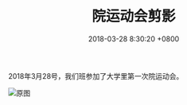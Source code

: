 ﻿---
layout: post
title: 院运动会剪影
img: post3.jpg # Add image post (optional)
date: 2018-03-28 8:30:20 +0800
description:  # Add post description (optional)
tag: [daily]
---
2018年3月28号，我们班参加了大学里第一次院运动会。

![原图]({{site.baseurl}}/assets/img/caochang.jpg)



